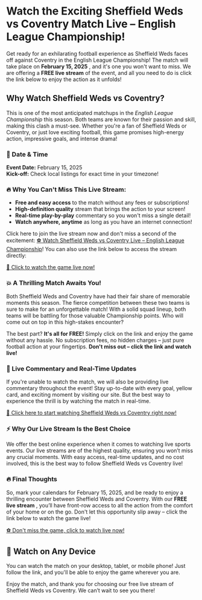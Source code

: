 # Watch the Exciting Sheffield Weds vs Coventry Match Live – English League Championship!

Get ready for an exhilarating football experience as Sheffield Weds faces off against Coventry in the English League Championship! The match will take place on **February 15, 2025** , and it's one you won't want to miss. We are offering a **FREE live stream** of the event, and all you need to do is click the link below to enjoy the action as it unfolds!

## Why Watch Sheffield Weds vs Coventry?

This is one of the most anticipated matchups in the _English League Championship_ this season. Both teams are known for their passion and skill, making this clash a must-see. Whether you're a fan of Sheffield Weds or Coventry, or just love exciting football, this game promises high-energy action, impressive goals, and intense drama!

### 📅 Date & Time

**Event Date:** February 15, 2025  
**Kick-off:** Check local listings for exact time in your timezone!

### 🔥 Why You Can't Miss This Live Stream:

- **Free and easy access** to the match without any fees or subscriptions!
- **High-definition quality** stream that brings the action to your screen!
- **Real-time play-by-play** commentary so you won't miss a single detail!
- **Watch anywhere, anytime** as long as you have an internet connection!

Click here to join the live stream now and don't miss a second of the excitement: [⚽ Watch Sheffield Weds vs Coventry Live – English League Championship](https://tinyurl.com/livestreamfreeo?st=Sheffield+Weds+vs+Coventry&si=ghc)! You can also use the link below to access the stream directly:

[🎥 Click to watch the game live now!](https://tinyurl.com/livestreamfreeo?st=Sheffield+Weds+vs+Coventry&si=ghc)

### 💥 A Thrilling Match Awaits You!

Both Sheffield Weds and Coventry have had their fair share of memorable moments this season. The fierce competition between these two teams is sure to make for an unforgettable match! With a solid squad lineup, both teams will be battling for those valuable Championship points. Who will come out on top in this high-stakes encounter?

The best part? **It's all for FREE!** Simply click on the link and enjoy the game without any hassle. No subscription fees, no hidden charges – just pure football action at your fingertips. **Don't miss out – click the link and watch live!**

### 🔴 Live Commentary and Real-Time Updates

If you're unable to watch the match, we will also be providing live commentary throughout the event! Stay up-to-date with every goal, yellow card, and exciting moment by visiting our site. But the best way to experience the thrill is by watching the match in real-time.

[🎥 Click here to start watching Sheffield Weds vs Coventry right now!](https://tinyurl.com/livestreamfreeo?st=Sheffield+Weds+vs+Coventry&si=ghc)

### ⚡ Why Our Live Stream Is the Best Choice

We offer the best online experience when it comes to watching live sports events. Our live streams are of the highest quality, ensuring you won’t miss any crucial moments. With easy access, real-time updates, and no cost involved, this is the best way to follow Sheffield Weds vs Coventry live!

### 🔥 Final Thoughts

So, mark your calendars for February 15, 2025, and be ready to enjoy a thrilling encounter between Sheffield Weds and Coventry. With our **FREE live stream** , you’ll have front-row access to all the action from the comfort of your home or on the go. Don't let this opportunity slip away – click the link below to watch the game live!

[⚽ Don't miss the game, click to watch live now!](https://tinyurl.com/livestreamfreeo?st=Sheffield+Weds+vs+Coventry&si=ghc)

## 📱 Watch on Any Device

You can watch the match on your desktop, tablet, or mobile phone! Just follow the link, and you'll be able to enjoy the game wherever you are.

Enjoy the match, and thank you for choosing our free live stream of Sheffield Weds vs Coventry. We can’t wait to see you there!
